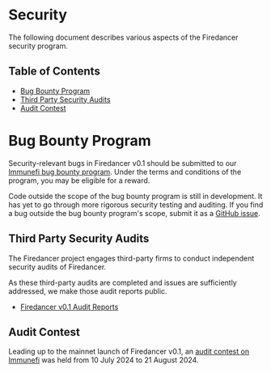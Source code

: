# Security

The following document describes various aspects of the Firedancer security program.

## Table of Contents

- [Bug Bounty Program](#Bug-Bounty-Program)
- [Third Party Security Audits](#Third-Party-Security-Audits)
- [Audit Contest](#Audit-Contest)

# Bug Bounty Program

Security-relevant bugs in Firedancer v0.1 should be submitted to our [Immunefi bug bounty program](https://immunefi.com/bug-bounty/firedancer/).
Under the terms and conditions of the program, you may be eligible for a reward.

Code outside the scope of the bug bounty program is still in development.
It has yet to go through more rigorous security testing and auditing.
If you find a bug outside the bug bounty program's scope, submit it as a [GitHub issue](https://github.com/firedancer-io/firedancer/issues).

## Third Party Security Audits

The Firedancer project engages third-party firms to conduct independent security audits of Firedancer.

As these third-party audits are completed and issues are sufficiently addressed, we make those audit reports public.

- [Firedancer v0.1 Audit Reports](https://github.com/firedancer-io/audits)

## Audit Contest

Leading up to the mainnet launch of Firedancer v0.1, an [audit contest on Immunefi](https://github.com/immunefi-team/Bounty_Boosts/tree/main/Firedancer%20v0.1) was held from 10 July 2024 to 21 August 2024.
